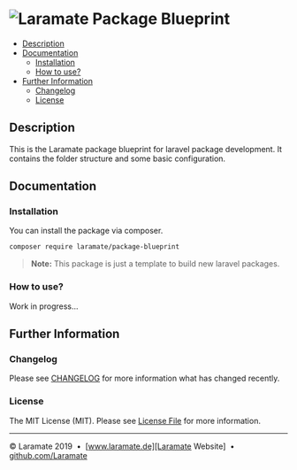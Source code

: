 ![Laramate][logo] Package Blueprint
===================================================================================================

* [Description](#description)
* [Documentation](#documentation)
  * [Installation](#installation)
  * [How to use?](#how-to-use)
* [Further Information](#further-information)
  * [Changelog](#changelog)
  * [License](#license)


Description
-------------------------------------------------------------------------------

This is the Laramate package blueprint for laravel package development. It 
contains the folder structure and some basic configuration.


Documentation
-------------------------------------------------------------------------------

### Installation
You can install the package via composer.

```bash
composer require laramate/package-blueprint
```

> __Note:__
> This package is just a template to build new laravel packages. 


### How to use?
Work in progress...


Further Information
-------------------------------------------------------------------------------

### Changelog
Please see [CHANGELOG](CHANGELOG.md) for more information what has changed 
recently.

### License
The MIT License (MIT). Please see [License File](LICENSE.md) for more 
information.



---
&copy; Laramate 2019 
&nbsp;&bull;&nbsp; [www.laramate.de][Laramate Website]
&nbsp;&bull;&nbsp; [github.com/Laramate][Laramate Github]

<!-- Common References -->
[logo]: https://avatars1.githubusercontent.com/u/45978330?s=100
[Laramate Website]: http://www.laramate.de 
[Laramate Github]: https://github.com/Laramate
